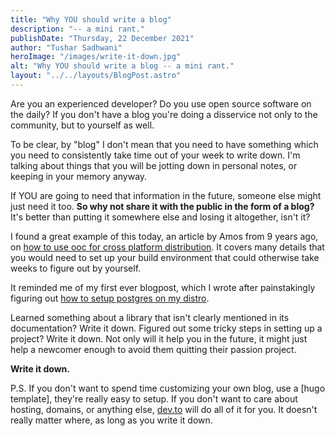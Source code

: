 ```yaml
---
title: "Why YOU should write a blog"
description: "-- a mini rant."
publishDate: "Thursday, 22 December 2021"
author: "Tushar Sadhwani"
heroImage: "/images/write-it-down.jpg"
alt: "Why YOU should write a blog -- a mini rant."
layout: "../../layouts/BlogPost.astro"
---
```


Are you an experienced developer? Do you use open source software on the daily? If you don't have a blog you're doing a disservice not only to the community, but to yourself as well.

To be clear, by "blog" I don't mean that you need to have something which you need to consistently take time out of your week to write down. I'm talking about things that you will be jotting down in personal notes, or keeping in your memory anyway.

If YOU are going to need that information in the future, someone else might just need it too. **So why not share it with the public in the form of a blog?** It's better than putting it somewhere else and losing it altogether, isn't it?

I found a great example of this today, an article by Amos from 9 years ago, on [how to use ooc for cross platform distribution](https://fasterthanli.me/articles/game-distrib). It covers many details that you would need to set up your build environment that could otherwise take weeks to figure out by yourself.

It reminded me of my first ever blogpost, which I wrote after painstakingly figuring out [how to setup postgres on my distro](/post/setup-postgres).

Learned something about a library that isn't clearly mentioned in its documentation? Write it down. Figured out some tricky steps in setting up a project? Write it down. Not only will it help you in the future, it might just help a newcomer enough to avoid them quitting their passion project.

**Write it down.**

P.S. If you don't want to spend time customizing your own blog, use a [hugo template], they're really easy to setup. If you don't want to care about hosting, domains, or anything else, [dev.to](https://dev.to/) will do all of it for you. It doesn't really matter where, as long as you write it down.
